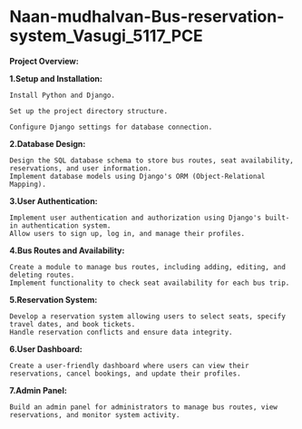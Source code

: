 # Naan-mudhalvan-Bus-reservation-system_Vasugi_5117_PCE
**Project Overview:**

**1.Setup and Installation:**

    Install Python and Django.

    Set up the project directory structure.

    Configure Django settings for database connection.

**2.Database Design:**

    Design the SQL database schema to store bus routes, seat availability, reservations, and user information.
    Implement database models using Django's ORM (Object-Relational Mapping).

**3.User Authentication:**

    Implement user authentication and authorization using Django's built-in authentication system.
    Allow users to sign up, log in, and manage their profiles.

**4.Bus Routes and Availability:**

    Create a module to manage bus routes, including adding, editing, and deleting routes.
    Implement functionality to check seat availability for each bus trip.

**5.Reservation System:**

    Develop a reservation system allowing users to select seats, specify travel dates, and book tickets.
    Handle reservation conflicts and ensure data integrity.

**6.User Dashboard:**

    Create a user-friendly dashboard where users can view their reservations, cancel bookings, and update their profiles.

**7.Admin Panel:**

    Build an admin panel for administrators to manage bus routes, view reservations, and monitor system activity.

